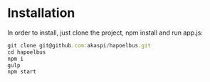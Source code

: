 # Installation
In order to install, just clone the project, npm install and run app.js:
```javascript
git clone git@github.com:akaspi/hapoelbus.git
cd hapoelbus
npm i
gulp
npm start
```

